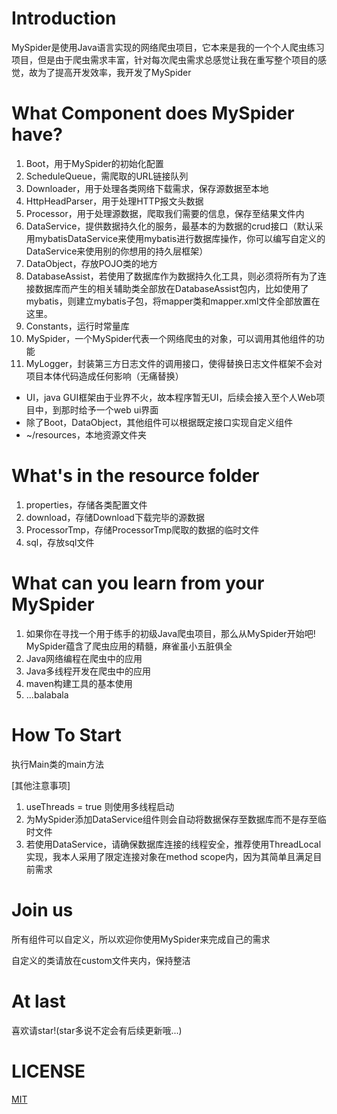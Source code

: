 # Introduction

MySpider是使用Java语言实现的网络爬虫项目，它本来是我的一个个人爬虫练习项目，但是由于爬虫需求丰富，针对每次爬虫需求总感觉让我在重写整个项目的感觉，故为了提高开发效率，我开发了MySpider

# What Component does MySpider have?

1. Boot，用于MySpider的初始化配置
2. ScheduleQueue，需爬取的URL链接队列
3. Downloader，用于处理各类网络下载需求，保存源数据至本地
4. HttpHeadParser，用于处理HTTP报文头数据
5. Processor，用于处理源数据，爬取我们需要的信息，保存至结果文件内
6. DataService，提供数据持久化的服务，最基本的为数据的crud接口（默认采用mybatisDataService来使用mybatis进行数据库操作，你可以编写自定义的DataService来使用别的你想用的持久层框架）
7. DataObject，存放POJO类的地方
8. DatabaseAssist，若使用了数据库作为数据持久化工具，则必须将所有为了连接数据库而产生的相关辅助类全部放在DatabaseAssist包内，比如使用了mybatis，则建立mybatis子包，将mapper类和mapper.xml文件全部放置在这里。
8. Constants，运行时常量库
9. MySpider，一个MySpider代表一个网络爬虫的对象，可以调用其他组件的功能
10. MyLogger，封装第三方日志文件的调用接口，使得替换日志文件框架不会对项目本体代码造成任何影响（无痛替换）

 
 * UI，java GUI框架由于业界不火，故本程序暂无UI，后续会接入至个人Web项目中，到那时给予一个web ui界面
 * 除了Boot，DataObject，其他组件可以根据既定接口实现自定义组件
 * ~/resources，本地资源文件夹
 
 # What's in the resource folder
 
 1. properties，存储各类配置文件
 2. download，存储Download下载完毕的源数据
 3. ProcessorTmp，存储ProcessorTmp爬取的数据的临时文件
 4. sql，存放sql文件
 
 # What can you learn from your MySpider
 
 1. 如果你在寻找一个用于练手的初级Java爬虫项目，那么从MySpider开始吧! MySpider蕴含了爬虫应用的精髓，麻雀虽小五脏俱全
 2. Java网络编程在爬虫中的应用
 3. Java多线程开发在爬虫中的应用
 4. maven构建工具的基本使用
 5. ...balabala
 
 # How To Start
 
 执行Main类的main方法
 
 [其他注意事项] 
 1. useThreads = true 则使用多线程启动
 2. 为MySpider添加DataService组件则会自动将数据保存至数据库而不是存至临时文件
 3. 若使用DataService，请确保数据库连接的线程安全，推荐使用ThreadLocal实现，我本人采用了限定连接对象在method scope内，因为其简单且满足目前需求
 
 
 # Join us
 
 所有组件可以自定义，所以欢迎你使用MySpider来完成自己的需求
 
 自定义的类请放在custom文件夹内，保持整洁
 
 # At last
 
 喜欢请star!(star多说不定会有后续更新哦...)
 
 
# LICENSE

[MIT](https://github.com/zazaluMonster/MySpider/blob/master/LICENSE)
